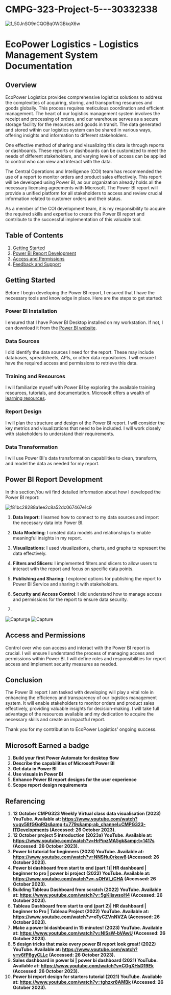 # CMPG-323-Project-5---30332338

![1_50JnSO9nCQOBq0WGBkqX6w](https://github.com/Madzivhandila/CMPG-323-Project-5---30332338/assets/75025282/a92f47a9-a2bd-40cb-ae57-42093c8c5d39)

# EcoPower Logistics - Logistics Management System Documentation

## Overview

EcoPower Logistics provides comprehensive logistics solutions to address the complexities of acquiring, storing, and transporting resources and goods globally. This process requires meticulous coordination and efficient management. The heart of our logistics management system involves the receipt and processing of orders, and our warehouse serves as a secure storage facility for the resources and goods in transit. The data generated and stored within our logistics system can be shared in various ways, offering insights and information to different stakeholders.

One effective method of sharing and visualizing this data is through reports or dashboards. These reports or dashboards can be customized to meet the needs of different stakeholders, and varying levels of access can be applied to control who can view and interact with the data.

The Central Operations and Intelligence (COI) team has recommended the use of a report to monitor orders and product sales effectively. This report will be developed using Power BI, as our organization already holds all the necessary licensing agreements with Microsoft. The Power BI report will provide a unified platform for all stakeholders to access and review crucial information related to customer orders and their status.

As a member of the COI development team, it is my responsibility to acquire the required skills and expertise to create this Power BI report and contribute to the successful implementation of this valuable tool.

## Table of Contents

1. [Getting Started](#getting-started)
2. [Power BI Report Development](#power-bi-report-development)
3. [Access and Permissions](#access-and-permissions)
4. [Feedback and Support](#feedback-and-support)

## Getting Started

Before I begin developing the Power BI report, I ensured that I have the necessary tools and knowledge in place. Here are the steps to get started:

### Power BI Installation

I ensured that I have Power BI Desktop installed on my workstation. If not, I can download it from the [Power BI website](https://powerbi.microsoft.com/).

### Data Sources

I did identify the data sources I need for the report. These may include databases, spreadsheets, APIs, or other data repositories. I will ensure I have the required access and permissions to retrieve this data.

### Training and Resources

I will familiarize myself with Power BI by exploring the available training resources, tutorials, and documentation. Microsoft offers a wealth of [learning resources](https://docs.microsoft.com/en-us/power-bi/).

### Report Design

I will plan the structure and design of the Power BI report. I will consider the key metrics and visualizations that need to be included. I will work closely with stakeholders to understand their requirements.

### Data Transformation

I will use Power BI's data transformation capabilities to clean, transform, and model the data as needed for my report.

## Power BI Report Development

In this section,You wii find detailed information about how I developed the Power BI report:

![f81bc28288a1ee2c8a52dc067467e1c9](https://github.com/Madzivhandila/CMPG-323-Project-5---30332338/assets/75025282/2aaa09a7-c7c3-43b3-819f-675460c97aff)

1. **Data Import**: I  learned how to connect to my data sources and import the necessary data into Power BI.

2. **Data Modeling**: I created data models and relationships to enable meaningful insights in my report.

3. **Visualizations**: I used visualizations, charts, and graphs to represent the data effectively.

4. **Filters and Slicers**: I implemented filters and slicers to allow users to interact with the report and focus on specific data points.

5. **Publishing and Sharing**: I explored options for publishing the report to Power BI Service and sharing it with stakeholders.

6. **Security and Access Control**: I did understand how to manage access and permissions for the report to ensure data security.
7. 
![Capturge](https://github.com/Madzivhandila/CMPG-323-Project-5---30332338/assets/75025282/102bae99-5e3d-400b-bd04-f376b0429974)
![Capture](https://github.com/Madzivhandila/CMPG-323-Project-5---30332338/assets/75025282/84ea031f-7f0e-43da-ac69-372cf1c5f21d)


## Access and Permissions

Control over who can access and interact with the Power BI report is crucial. I will ensure I understand the process of managing access and permissions within Power BI. I will define roles and responsibilities for report access and implement security measures as needed.


## Conclusion

The Power BI report I am tasked with developing will play a vital role in enhancing the efficiency and transparency of our logistics management system. It will enable stakeholders to monitor orders and product sales effectively, providing valuable insights for decision-making. I will take full advantage of the resources available and my dedication to acquire the necessary skills and create an impactful report.

Thank you for my contribution to EcoPower Logistics' ongoing success.

## Microsoft Earned a badge

1. **Build your first Power Automate for desktop flow**
2. **Describe the capabilities of Microsoft Power BI**
3. **Get data in Power BI**
4. **Use visuals in Power BI**
5. **Enhance Power BI report designs for the user experience**
6. **Scope report design requirements**

## Refarencing
1. **12 October CMPG323 Weekly Virtual class data visualisation (2023) YouTube. Available at: https://www.youtube.com/watch?v=gv58fGGgRQs&amp;t=779s&amp;ab_channel=CMPG323-ITDevelopments (Accessed: 26 October 2023).**
2. **12 October project 5 introduction (2023a) YouTube. Available at: https://www.youtube.com/watch?v=HrPipzMA5gk&amp;t=1417s (Accessed: 26 October 2023).**
3. **Power bi tutorial for beginners (2023) YouTube. Available at: https://www.youtube.com/watch?v=NNSHu0rkew8 (Accessed: 26 October 2023).**
4. **Power bi dashboard from start to end (part 1)| HR dashboard | beginner to pro | power bi project (2022) YouTube. Available at: https://www.youtube.com/watch?v=-sOHVl_iCHA (Accessed: 26 October 2023).**
5. **Building Tableau Dashboard from scratch (2022) YouTube. Available at: https://www.youtube.com/watch?v=5gKIjswsoH4 (Accessed: 26 October 2023).**
6. **Tableau Dashboard from start to end (part 2)| HR dashboard | beginner to Pro | Tableau Project (2022) YouTube. Available at: https://www.youtube.com/watch?v=oTyCZVnNVZA (Accessed: 26 October 2023).**
7. **Make a power bi dashboard in 15 minutes! (2023) YouTube. Available at: https://www.youtube.com/watch?v=NISsW-bVAwU (Accessed: 26 October 2023).**
8. **5 design tricks that make every power BI report look great! (2022) YouTube. Available at: https://www.youtube.com/watch?v=v6fP8gyCLLc (Accessed: 26 October 2023).**
9. **Sales dashboard in power bi | power bi dashboard (2021) YouTube. Available at: https://www.youtube.com/watch?v=CGgXHsD19Ek (Accessed: 26 October 2023).**
10. **Power bi report design for starters tutorial (2021) YouTube. Available at: https://www.youtube.com/watch?v=tghzxr8AMBk (Accessed: 26 October 2023).**

